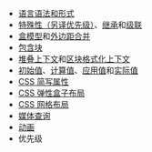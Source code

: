 

- [语言语法和形式](https://developer.mozilla.org/zh-CN/docs/Web/CSS/Syntax)
- [特殊性（另译优先级）](https://developer.mozilla.org/zh-CN/docs/Web/CSS/Specificity)、[继承](https://developer.mozilla.org/zh-CN/docs/Web/CSS/Inheritance)和[级联](https://developer.mozilla.org/zh-CN/docs/Web/CSS/Cascade)
- [盒模型](https://developer.mozilla.org/zh-CN/docs/Web/CSS/CSS_box_model/Introduction_to_the_CSS_box_model)和[外边距合并](https://developer.mozilla.org/zh-CN/docs/Web/CSS/CSS_box_model/Mastering_margin_collapsing)
- [包含块](https://developer.mozilla.org/zh-CN/docs/Web/CSS/Containing_block)
- [堆叠上下文](https://developer.mozilla.org/zh-CN/docs/Web/CSS/CSS_positioned_layout/Understanding_z-index/Stacking_context)和[区块格式化上下文](https://developer.mozilla.org/zh-CN/docs/Web/Guide/CSS/Block_formatting_context)
- [初始值](https://developer.mozilla.org/zh-CN/docs/Web/CSS/initial_value)、[计算值](https://developer.mozilla.org/zh-CN/docs/Web/CSS/computed_value)、[应用值](https://developer.mozilla.org/zh-CN/docs/Web/CSS/used_value)和[实际值](https://developer.mozilla.org/zh-CN/docs/Web/CSS/actual_value)
- [CSS 简写属性](https://developer.mozilla.org/zh-CN/docs/Web/CSS/Shorthand_properties)
- [CSS 弹性盒子布局](https://developer.mozilla.org/zh-CN/docs/Web/CSS/CSS_flexible_box_layout)
- [CSS 网格布局](https://developer.mozilla.org/zh-CN/docs/Web/CSS/CSS_grid_layout)
- [媒体查询](https://developer.mozilla.org/zh-CN/docs/Web/CSS/CSS_media_queries)
- [动画](https://developer.mozilla.org/zh-CN/docs/Web/CSS/animation)
- 优先级
